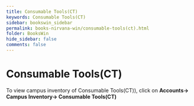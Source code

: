 ```yaml
---
title: Consumable Tools(CT)
keywords: Consumable Tools(CT)
sidebar: bookswin_sidebar
permalink: books-nirvana-win/consumable-tools(ct).html
folder: BooksWin
hide_sidebar: false
comments: false
---
```


# Consumable Tools(CT)

To view campus inventory of Consumable Tools(CT)), click on **Accounts-> Campus Inventory-> Consumable Tools(CT)**
